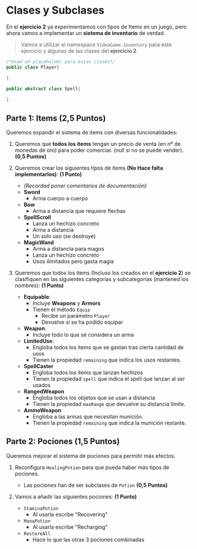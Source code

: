 # Clases y Subclases

En el **ejercicio 2** ya experimentamos con tipos de Items en un juego, pero ahora vamos a implementar un **sistema de inventario** de verdad.

> Vamos a utilizar el namespace `VideoGame.Inventory` para este ejercicio y algunas de las clases del **ejercicio 2**.

```cs
/*Usad un placeholder para estas clases*/
public class Player{

}

public abstract class Spell{
   
}
```


## Parte 1: Items (2,5 Puntos)

Queremos expandir el sistema de items con diversas funcionalidades: 

1. Queremos que **todos los items** tengan un precio de venta (en nº de monedas de oro) para poder comerciar. (null si no se puede vender). **(0,5 Puntos)** 
2. Queremos crear los siguientes tipos de items **(No Hace falta implementarlos)**: **(1 Punto)**
   - *(Recordad poner comentarios de documentación)*
   - **Sword**
     - Arma cuerpo a cuerpo
   - **Bow**
     - Arma a distancia que requiere flechas
   - **SpellScroll**
     - Lanza un hechizo concreto
     - Arma a distancia
     - Un solo uso (se destruye)
   - **MagicWand**
     - Arma a distancia para magos
     - Lanza un hechizo concreto
     - Usos ilimitados pero gasta magia

3. Queremos que todos los items (Incluso los creados en el **ejercicio 2**) se clasifiquen en las siguientes categorías y subcategorías (mantened los nombres): **(1 Punto)**
   - **Equipable**:
     - Incluye  **Weapons** y **Armors**
     - Tienen el método `Equip`
       - Recibe un parámetro `Player`
       - Devuelve si se ha podido equipar
   - **Weapon**:
     - Incluye todo lo que se considera un arma
   - **LimitedUse**:
     - Engloba todos los items que se gastan tras cierta cantidad de usos
     - Tienen la propiedad `remaining` que indica los usos restantes.
   - **SpellCaster**
     - Engloba todos los items que lanzan hechizos
     - Tienen la propiedad `spell` que indica el spell que lanzan al ser usados
   - **RangedWeapon**
     - Engloba todos los objetos que se usan a distancia
     - Tienen la propiedad `maxRange` que devuelve su distancia límite.
   - **AmmoWeapon**
     - Engloba a las armas que necesitan munición.
     - Tienen la propiedad `remaining` que indica la munición restante.



## Parte 2: Pociones (1,5 Puntos)

Queremos mejorar el sistema de pociones para permitir más efectos.

1. Reconfigura `HealingPotion` para que pueda haber más tipos de pociones.
   - Las pociones han de ser subclases de `Potion` **(0,5 Puntos)**

2. Vamos a añadir las siguientes pociones: **(1 Punto)**
   - `StaminaPotion`
     - Al usarla escribe "Recovering"
   - `ManaPotion`
     - Al usarla escribe "Recharging"
   - `RestoreAll`
     - Hace lo que las otras 3 pociones combinadas
